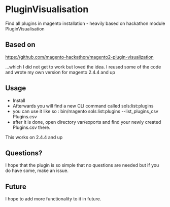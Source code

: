 # PluginVisualisation
Find all plugins in magento installation - heavily based on hackathon module PluginVisualisation

## Based on 
https://github.com/magento-hackathon/magento2-plugin-visualization

...which I did not get to work but loved the idea.
I reused some of the code and wrote my own version for magento 2.4.4 and up 

## Usage
- Install
- Afterwards you will find a new CLI command called sols:list:plugins
- you can use it like so : bin/magento sols:list:plugins --list_plugins_csv Plugins.csv
- after it is done, open directory var/exports and find your newly created Plugins.csv there.

This works on 2.4.4 and up 

## Questions? 
I hope that the plugin is so simple that no questions are needed but if you do have some, 
make an issue. 

## Future
I hope to add more functionality to it in future.
